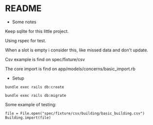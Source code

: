 # README

* Some notes

Keep sqlite for this little project.

Using rspec for test.

When a slot is empty i consider this, like missed data and don't update.

Csv example is find on spec/fixture/csv

The core import is find on app/models/concerns/basic_import.rb

* Setup

`bundle exec rails db:create`

`bundle exec rails db:migrate`

Some example of testing:

```
file = File.open("spec/fixture/csv/building/basic_building.csv")
Building.import(file)
```